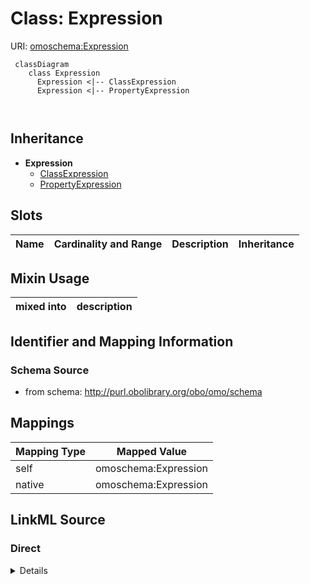 # Class: Expression



URI: [omoschema:Expression](http://purl.obolibrary.org/obo/schema/Expression)


```{mermaid}
 classDiagram
    class Expression
      Expression <|-- ClassExpression
      Expression <|-- PropertyExpression
      
      
```




## Inheritance
* **Expression**
    * [ClassExpression](ClassExpression.md)
    * [PropertyExpression](PropertyExpression.md)



## Slots

| Name | Cardinality and Range | Description | Inheritance |
| ---  | --- | --- | --- |
## Mixin Usage

| mixed into | description |
| --- | --- |









## Identifier and Mapping Information







### Schema Source


* from schema: http://purl.obolibrary.org/obo/omo/schema





## Mappings

| Mapping Type | Mapped Value |
| ---  | ---  |
| self | omoschema:Expression |
| native | omoschema:Expression |


## LinkML Source

<!-- TODO: investigate https://stackoverflow.com/questions/37606292/how-to-create-tabbed-code-blocks-in-mkdocs-or-sphinx -->

### Direct

<details>
```yaml
name: Expression
from_schema: http://purl.obolibrary.org/obo/omo/schema
rank: 1000
mixin: true

```
</details>

### Induced

<details>
```yaml
name: Expression
from_schema: http://purl.obolibrary.org/obo/omo/schema
rank: 1000
mixin: true

```
</details>